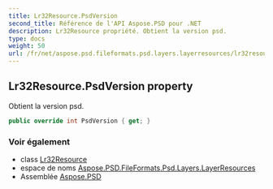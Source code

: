 ```yaml
---
title: Lr32Resource.PsdVersion
second_title: Référence de l'API Aspose.PSD pour .NET
description: Lr32Resource propriété. Obtient la version psd.
type: docs
weight: 50
url: /fr/net/aspose.psd.fileformats.psd.layers.layerresources/lr32resource/psdversion/
---
```

## Lr32Resource.PsdVersion property

Obtient la version psd.

```csharp
public override int PsdVersion { get; }
```

### Voir également

* class [Lr32Resource](../)
* espace de noms [Aspose.PSD.FileFormats.Psd.Layers.LayerResources](../../lr32resource/)
* Assemblée [Aspose.PSD](../../../)


